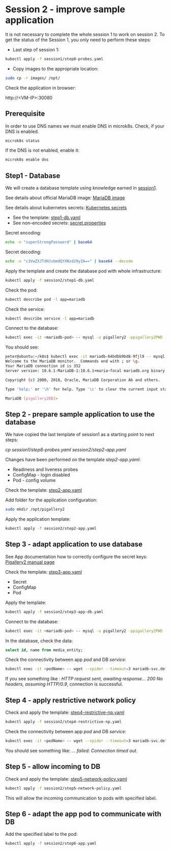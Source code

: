 # Session 2 - improve sample application

It is not necessary to complete the whole session 1 to work on session 2.
To get the status of the Session 1, you only need to perform these steps:

* Last step of session 1:

```sh
kubectl apply -f session1/step8-probes.yaml
```

* Copy images to the appropriate location:

```sh
sudo cp -r images/ /opt/
```

Check the application in browser:

http://\<VM-IP>:30080

## Prerequisite

In order to use DNS names we must enable DNS in microk8s.
Check, if your DNS is enabled.

```sh
microk8s status
```

If the DNS is not enabled, enable it:

```sh
microk8s enable dns
```

## Step1 - Database

We will create a database template using knowledge earned in [session1](../session1).

See details about official MariaDB image:
[MariaDB image](https://hub.docker.com/_/mariadb "MariaDB image")

See details about kubernetes secrets:
[Kubernetes secrets](https://kubernetes.io/docs/concepts/configuration/secret/ "Kubernetes secrets")

* See the template: [step1-db.yaml](step1-db.yaml)
* See non-encoded secrets: [secret.properties](secret.properties)

Secret encoding:

```sh
echo -n "superStrongPassword" | base64
```

Secret decoding:

```sh
echo -n "c3VwZXJTdHJvbmdQYXNzd29yZA==" | base64 --decode
```

Apply the template and create the database pod with whole infrastructure:

```sh
kubectl apply -f session2/step1-db.yaml
```

Check the pod:

```sh
kubectl describe pod -l app=mariadb
```

Check the service:
```sh
kubectl describe service -l app=mariadb
```

Connect to the database:

```sh
kubectl exec -it <mariadb-pod> -- mysql -u pigallery2 -ppigallery2PWD -D pigallery2DB
```

You should see:

```sh
peter@ubuntu:~/k8s$ kubectl exec -it mariadb-64bdbb9bd8-9fjl9 -- mysql -u pigallery2 -ppigallery2PWD -D pigallery2DB
Welcome to the MariaDB monitor.  Commands end with ; or \g.
Your MariaDB connection id is 352
Server version: 10.6.1-MariaDB-1:10.6.1+maria~focal mariadb.org binary distribution

Copyright (c) 2000, 2018, Oracle, MariaDB Corporation Ab and others.

Type 'help;' or '\h' for help. Type '\c' to clear the current input statement.     

MariaDB [pigallery2DB]>
```

## Step 2 - prepare sample application to use the database

We have copied the last template of session1 as a starting point to next steps:

*cp session1/step8-probes.yaml session2/step2-app.yaml*

Changes have been performed on the template *step2-app.yaml*:

* Readiness and liveness probes
* ConfigMap - login disabled
* Pod - config volume

Check the template: [step2-app.yaml](step2-app.yaml)

Add folder for the application configuration:

```sh
sudo mkdir /opt/pigallery2
```

Apply the application template:

```sh
kubectl apply -f session2/step2-app.yaml
```

## Step 3 - adapt application to use database

See App documentation how to correctly configure the secret keys:
[Pigallery2 manual page](https://github.com/bpatrik/pigallery2/blob/master/MANPAGE.md "Pigallery2 manual page")

Check the template: [step3-app.yaml](step3-app-db.yaml)

* Secret
* ConfigMap
* Pod

Apply the template:

```sh
kubectl apply -f session2/step3-app-db.yaml
```

Connect to the database:

```sh
kubectl exec -it <mariadb-pod> -- mysql -u pigallery2 -ppigallery2PWD -D pigallery2DB
```

In the database, check the data:

```sql
select id, name from media_entity;
```

Check the connectivity between app *pod* and DB *service*:

```sh
kubectl exec -it <podName> -- wget --spider --timeout=3 mariadb-svc.default.svc.cluster.local:3306
```

If you see something like : *HTTP request sent, awaiting response... 200 No headers, assuming HTTP/0.9*, connection is successful.

## Step 4 - apply restrictive network policy

Check and apply the template: [step4-restrictive-np.yaml](step4-restrictive-np.yaml)

```sh
kubectl apply -f session2/step4-restrictive-np.yaml
```

Check the connectivity between app *pod* and DB *service*:

```sh
kubectl exec -it <podName> -- wget --spider --timeout=3 mariadb-svc.default.svc.cluster.local:3306
```

You should see something like: *... failed: Connection timed out.*

## Step 5 - allow incoming to DB

Check and apply the template: [step5-network-policy.yaml](step5-network-policy.yaml)

```sh
kubectl apply -f session2/step5-network-policy.yaml
```

This will allow the incoming communication to pods with specified label.

## Step 6 - adapt the app pod to communicate with DB

Add the specified label to the pod:

```sh
kubectl apply -f session2/step6-app.yaml
```

